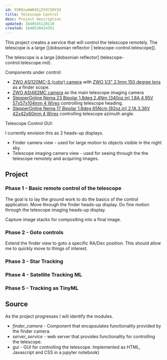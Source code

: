 ```yaml
---
id: 5VR0zwmW01KjZYdl5OYZd
title: Telescope Control
desc: Project description
updated: 1640545120110
created: 1640538424351
---
```


This project creates a service that will control the telescope remotely. The telescope is a large [[dobsonian reflector | telescope-control.telescope]].

The telescope is a large [dobsonian reflector] (telescope-control.telescope.md).

Components under control:
* [ZWO ASI120MC-S (color) camera](https://astronomy-imaging-camera.com/product/asi120mc-s) with [ZWO 1/3" 2.1mm 150 degree lens](https://astronomy-imaging-camera.com/product/zwo-13-2-1mm-150-degree-lens) as a finder scope.
* [ZWO ASI482MC camera](https://astronomy-imaging-camera.com/product/asi482mc) as the main telescope imaging camera
* [StepperOnline Nema 23 Bipolar 1.8deg 2.4Nm (340oz.in) 1.8A 4.95V 57x57x104mm 4 Wires](https://www.omc-stepperonline.com/nema-23-stepper-motor/nema-23-bipolar-1-8deg-2-4nm-340oz-in-1-8a-4-95v-57x57x104mm-4-wires.html?mfp=146-rated-current-a%5B1.8%5D) controlling telescope heading.
* [StepperOnline Nema 17 Bipolar 1.8deg 65Ncm (92oz.in) 2.1A 3.36V 42x42x60mm 4 Wires](https://www.omc-stepperonline.com/nema-17-stepper-motor/nema-17-bipolar-1-8deg-65ncm-92oz-in-2-1a-3-36v-42x42x60mm-4-wires-it.html?mfp=146-rated-current-a%5B2.10%2C2.1%5D) controlling telescope azimuth angle.

Telescope Control GUI:

I currently envision this as 2 heads-up displays.

* Finder camera view - used for large motion to objects visible in the night sky.
* Telescope imaging camera view - used for seeing through the the telescope remotely and acquiring images.

## Project

### Phase 1 - Basic remote control of the telescope

The goal is to lay the ground work to do the basics of the control application. Move through the finder heads-up display. Do fine motion through the telescope imaging heads-up display.

Capture image stacks for compositing into a final image.

### Phase 2 - Goto controls

Extend the finder view to goto a specific RA/Dec position. This should allow me to quickly move to things of interest.

### Phase 3 - Star Tracking

### Phase 4 - Satellite Tracking ML

### Phase 5 - Tracking as TinyML

## Source

As the project progresses I will identify the modules.

* _finder_camera_ - Component that encapsulates functionality provided by the finder camera.
* _server_service_ - web server that provides functionality for controlling the telescope.
* _gui_ - GUI for controlling the telescope. Implemented as HTML, Javascript and CSS in a jupyter notebook)
